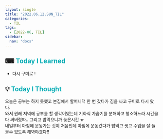 ```yaml
---
layout: single
title: "2022.06.12.SUN_TIL"
categories:
  - TIL
tags:
  - [2022-06, TIL]
sidebar:
  nav: "docs"
---
```


## ⌨ <a style="color:#00adb5">Today I Learned</a>

- 다시 구미로 !

## 💡 <a style="color:#00adb5">Today I Thought</a>

오늘은 공부는 하지 못했고 본집에서 할머니댁 한 번 갔다가 짐을 싸고 구미로 다시 왔다.<br>
와서 원래 저녁에 공부를 할 생각이였는데 기화식 가습기를 분해하고 청소하느라 시간을 다 써버렸따.. 그리고 밥먹으니까 늦은시간 ㅠ <br>
내일부터 아침에 운동가는 것이 처음인데 아침에 운동갔다가 밥먹고 씻고 수업을 잘 들을수 있도록 해봐야겠다!!
